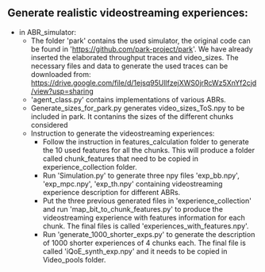 ## Generate realistic videostreaming experiences:
* in ABR_simulator:
  * The folder 'park' contains the used simulator, the original code can be found in 'https://github.com/park-project/park'. We have already inserted the elaborated throughput traces and video_sizes. 
  The necessary files and data to generate the used traces can be downloaded from: https://drive.google.com/file/d/1ejsq95UllfzejXWS0jrRcWz5XnYf2cjd/view?usp=sharing
  * 'agent_class.py' contains implementations of various ABRs.
  * Generate_sizes_for_park.py generates video_sizes_ToS.npy to be included in park. It contanins the sizes of the different chunks considered
  * Instruction to generate the videostreaming experiences: 
    * Follow the instruction in features_calculation folder to generate the 10 used features for all the chunks. This will produce a folder called chunk_features that need to be copied in experience_collection folder.
    * Run 'Simulation.py' to generate three npy files 'exp_bb.npy', 'exp_mpc.npy', 'exp_th.npy' containing videostreaming experience description for different ABRs. 
    * Put the three previous generated files in 'experience_collection' and  run 'map_bit_to_chunk_features.py' to produce the videostreaming experience with features information for each chunk. The final files is called 'experiences_with_features.npy'.
    * Run 'generate_1000_shorter_exps.py' to generate the description of 1000 shorter experiences of 4 chunks each. The final file is called 'iQoE_synth_exp.npy' and it needs to be copied in Video_pools folder.